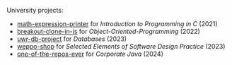 University projects:
- [math-expression-printer](https://github.com/Acors24/math-expression-printer) for _Introduction to Programming in C_ (2021)
- [breakout-clone-in-js](https://github.com/Acors24/breakout-clone-in-js) for _Object-Oriented-Programming_ (2022)
- [uwr-db-project](https://github.com/Acors24/uwr-db-project) for _Databases_ (2023)
- [weppo-shop](https://github.com/jkcherrybomb/weppo-shop) for _Selected Elements of Software Design Practice_ (2023)
- [one-of-the-repos-ever](https://github.com/Acors24/one-of-the-repos-ever) for _Corporate Java_ (2024)

<!--
**Acors24/Acors24** is a ✨ _special_ ✨ repository because its `README.md` (this file) appears on your GitHub profile.

Here are some ideas to get you started:

- 🔭 I’m currently working on ...
- 🌱 I’m currently learning ...
- 👯 I’m looking to collaborate on ...
- 🤔 I’m looking for help with ...
- 💬 Ask me about ...
- 📫 How to reach me: ...
- 😄 Pronouns: ...
- ⚡ Fun fact: ...
-->
